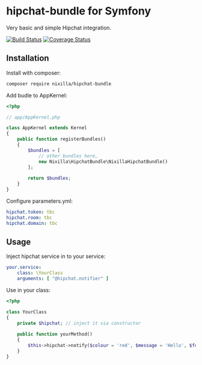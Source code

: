 # hipchat-bundle for Symfony

Very basic and simple Hipchat integration.

[![Build Status](https://travis-ci.org/nixilla/hipchat-bundle.svg?branch=master)](https://travis-ci.org/nixilla/hipchat-bundle)
[![Coverage Status](https://coveralls.io/repos/github/nixilla/hipchat-bundle/badge.svg)](https://coveralls.io/github/nixilla/hipchat-bundle)

## Installation

Install with composer:

```bash
composer require nixilla/hipchat-bundle
```

Add budle to AppKernel:

```php
<?php

// app/AppKernel.php

class AppKernel extends Kernel
{
    public function registerBundles()
    {
        $bundles = [
            // other bundles here,
            new Nixilla\HipchatBundle\NixillaHipchatBundle()
        ];
        
        return $bundles;
    }
}
```

Configure parameters.yml:

```yaml
hipchat.token: tbc
hipchat.room: tbc
hipchat.domain: tbc
```


## Usage

Inject hipchat service in to your service:

```yaml
your.service:
    class: \YourClass
    arguments: [ "@hipchat.notifier" ]
```

Use in your class:

```php
<?php

class YourClass
{
    private $hipchat; // inject it via constructor
    
    public function yourMethod()
    {
        $this->hipchat->notify($colour = 'red', $message = 'Hello', $format = 'text', $notify = false);        
    }
}
```